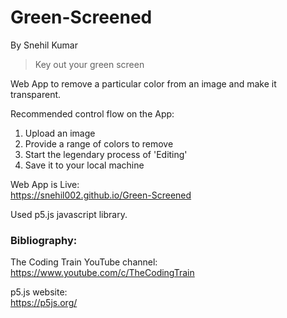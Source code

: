 # Green-Screened
By Snehil Kumar

>Key out your green screen

Web App to remove a particular color from an image and make it transparent.

Recommended control flow on the App:  
1. Upload an image
2. Provide a range of colors to remove
3. Start the legendary process of 'Editing'
4. Save it to your local machine

Web App is Live:  
https://snehil002.github.io/Green-Screened

Used p5.js javascript library.

### Bibliography:
The Coding Train YouTube channel:  
https://www.youtube.com/c/TheCodingTrain

p5.js website:  
https://p5js.org/